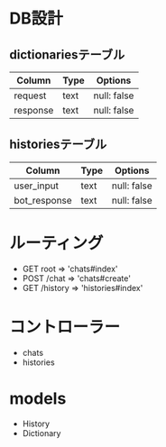 # DB設計

## dictionariesテーブル

|Column|Type|Options|
|------|----|-------|
|request|text|null: false|
|response|text|null: false|


## historiesテーブル

|Column|Type|Options|
|------|----|-------|
|user_input|text|null: false|
|bot_response|text|null: false|

# ルーティング

- GET root => 'chats#index'
- POST /chat => 'chats#create'
- GET /history => 'histories#index'

# コントローラー

- chats
- histories

# models

- History
- Dictionary
